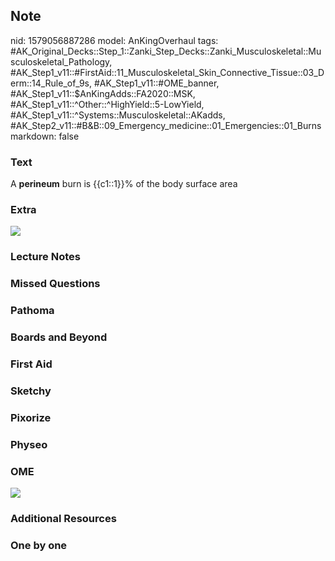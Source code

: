 ## Note
nid: 1579056887286
model: AnKingOverhaul
tags: #AK_Original_Decks::Step_1::Zanki_Step_Decks::Zanki_Musculoskeletal::Musculoskeletal_Pathology, #AK_Step1_v11::#FirstAid::11_Musculoskeletal_Skin_Connective_Tissue::03_Derm::14_Rule_of_9s, #AK_Step1_v11::#OME_banner, #AK_Step1_v11::$AnKingAdds::FA2020::MSK, #AK_Step1_v11::^Other::^HighYield::5-LowYield, #AK_Step1_v11::^Systems::Musculoskeletal::AKadds, #AK_Step2_v11::#B&B::09_Emergency_medicine::01_Emergencies::01_Burns
markdown: false

### Text
A <b>perineum</b> burn is {{c1::1}}% of the body surface area

### Extra
<img src="paste-56ee7559f101d13e5a349b10bd778e5347e0b78d.jpg">

### Lecture Notes


### Missed Questions


### Pathoma


### Boards and Beyond


### First Aid


### Sketchy


### Pixorize


### Physeo


### OME
<div class="ome-widget">
  <a href="https://onlinemeded.org?ref=anki"><img src=
  "_OME_AnkiFlashcards_General_7.png"></a>
</div>

### Additional Resources


### One by one

